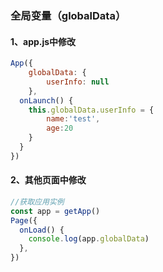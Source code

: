 ### 全局变量（globalData）

#### 1、app.js中修改

```js
App({
    globalData: {
        userInfo: null
    },
  onLaunch() {
    this.globalData.userInfo = {
        name:'test',
        age:20
    }
  }
})
```

#### 2、其他页面中修改

```js
//获取应用实例
const app = getApp()
Page({
  onLoad() {
    console.log(app.globalData)
  },
})
```